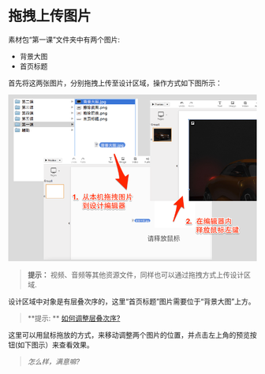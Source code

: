 # 拖拽上传图片

素材包“第一课”文件夹中有两个图片:

- 背景大图
- 首页标题

首先将这两张图片，分别拖拽上传至设计区域，操作方式如下图所示：

![](../images/lesson-1/drag-drop/work.png)

> **提示：** 视频、音频等其他资源文件，同样也可以通过拖拽方式上传设计区域.

设计区域中对象是有层叠次序的，这里“首页标题”图片需要位于“背景大图”上方。

> **提示: **  [如何调整层叠次序?](../usage/main.md)

这里可以用鼠标拖放的方式，来移动调整两个图片的位置，并点击左上角的预览按钮(如下图示）来查看效果。

> _怎么样，满意嘛?_



